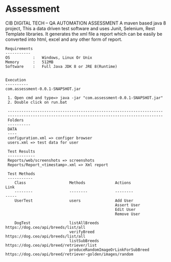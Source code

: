 # Assessment
CIB DIGITAL TECH – QA AUTOMATION ASSESSMENT
A maven based java 8 project, This a data driven test software and uses Junit, Selenium, Rest Template libraries. 
	It generates the xml file a report which can be easily be converted into html, excel and any other form of report.

	Requirements
	-----------
	OS			:	Windows, Linux Or Unix
	Memory		:	512MB
	Software	: 	Full Java JDK 8 or JRE 8(Runtime)
	
		 
	Execution
	----------
	com.assessment-0.0.1-SNAPSHOT.jar

	 1. Open cmd and type=> java -jar "com.assessment-0.0.1-SNAPSHOT.jar"
	 2. Double click on run.bat
	 
	 --------------------------------------------------------------------
	 --------------------------------------------------------------------
	 Folders
	 ----------
	 DATA
	 ----
	 configuration.xml => configer browser
	 users.xml => test data for user
	 
	 Test Results
	 ------------
	 Reports/web/screenshots => screenshots
	 Reports/Report_<timestamp>.xml => Xml report
	 
	 Test Methods
	 -----------
		Class					Methods				Actions						Link
		--------				--------			--------					-----
		UserTest				users				Add User
													Assert User
													Edit User
													Remove User
		
		DogTest					listAllBreeds									https://dog.ceo/api/breeds/list/all
								verifyBreed										https://dog.ceo/api/breeds/list/all
								listSubBreeds									https://dog.ceo/api/breed/retriever/list
								produceRandomImageOrLinkForSubBreed				https://dog.ceo/api/breed/retriever-golden/images/random
